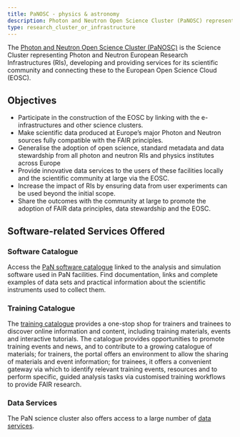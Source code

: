 ```yaml
---
title: PaNOSC - physics & astronomy
description: Photon and Neutron Open Science Cluster (PaNOSC) represents Photon and Neutron European Research Infrastructures
type: research_cluster_or_infrastructure
---
```


The [Photon and Neutron Open Science Cluster (PaNOSC)](https://www.panosc.eu/) is the Science Cluster representing Photon and Neutron European Research Infrastructures (RIs), developing and providing services for its scientific community and connecting these to the European Open Science Cloud (EOSC).

## Objectives
- Participate in the construction of the EOSC by linking with the e-infrastructures and other science clusters.
- Make scientific data produced at Europe’s major Photon and Neutron sources fully compatible with the FAIR principles.
- Generalise the adoption of open science, standard metadata and data stewardship from all photon and neutron RIs and physics institutes across Europe
- Provide innovative data services to the users of these facilities locally and the scientific community at large via the EOSC.
- Increase the impact of RIs by ensuring data from user experiments can be used beyond the initial scope.
- Share the outcomes with the community at large to promote the adoption of FAIR data principles, data stewardship and the EOSC.

## Software-related Services Offered

### Software Catalogue

Access the [PaN software catalogue](https://software.pan-data.eu/) linked to the analysis and simulation software used in PaN facilities. Find documentation, links and complete examples of data sets and practical information about the scientific instruments used to collect them.

### Training Catalogue

The [training catalogue](https://pan-training.eu/) provides a one-stop shop for trainers and trainees to discover online information and content, including training materials, events and interactive tutorials. The catalogue provides opportunities to promote training events and news, and to contribute to a growing catalogue of materials; for trainers, the portal offers an environment to allow the sharing of materials and event information; for trainees, it offers a convenient gateway via which to identify relevant training events, resources and to perform specific, guided analysis tasks via customised training workflows to provide FAIR research.

### Data Services

The PaN science cluster also offers access to a large number of [data services](https://www.panosc.eu/services/).